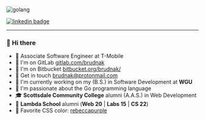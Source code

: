 <img src="https://github.com/brudnak/brudnak/blob/master/brudnak-golang.png" alt="golang"/>

[![linkedin badge](https://img.shields.io/badge/Andrew_Brudnak-30302f?style=flat&logo=linkedin)](https://www.linkedin.com/in/andrew-brudnak/)

---

### 👋 Hi there

- :sparkling_heart: Associate Software Engineer at T-Mobile
- :fox_face: I'm on GitLab [gitlab.com/brudnak](https://gitlab.com/brudnak)
- :city_sunset: I'm on Bitbucket [bitbucket.org/brudnak/](https://bitbucket.org/brudnak)
- :email: Get in touch <a href="mailto:brudnak@protonmail.com">brudnak@protonmail.com</a>
- :owl: I'm currently working on my (B.S.) in Software Development at **WGU**
- :whale: I'm passionate about the Go programming language
- :mortar_board: **Scottsdale Community College** alumni (A.A.S.) in Web Development
- :foggy: **Lambda School** alumni (**Web 20** | **Labs 15** | **CS 22**)
- :purple_heart: Favorite CSS color: [rebeccapurple](https://medium.com/@valgaze/the-hidden-purple-memorial-in-your-web-browser-7d84813bb416)
